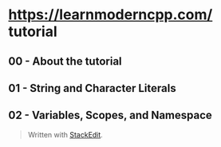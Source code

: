 
#  https://learnmoderncpp.com/ tutorial

## 00 - About the tutorial
## 01 - String and Character Literals
## 02 - Variables, Scopes, and Namespace

> Written with [StackEdit](https://stackedit.io/).
<!--stackedit_data:
eyJoaXN0b3J5IjpbLTQ2Mjc4NzI1NV19
-->
